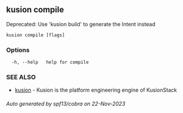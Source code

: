 ## kusion compile

Deprecated: Use 'kusion build' to generate the Intent instead

```
kusion compile [flags]
```

### Options

```
  -h, --help   help for compile
```

### SEE ALSO

* [kusion](kusion.md)	 - Kusion is the platform engineering engine of KusionStack

###### Auto generated by spf13/cobra on 22-Nov-2023
